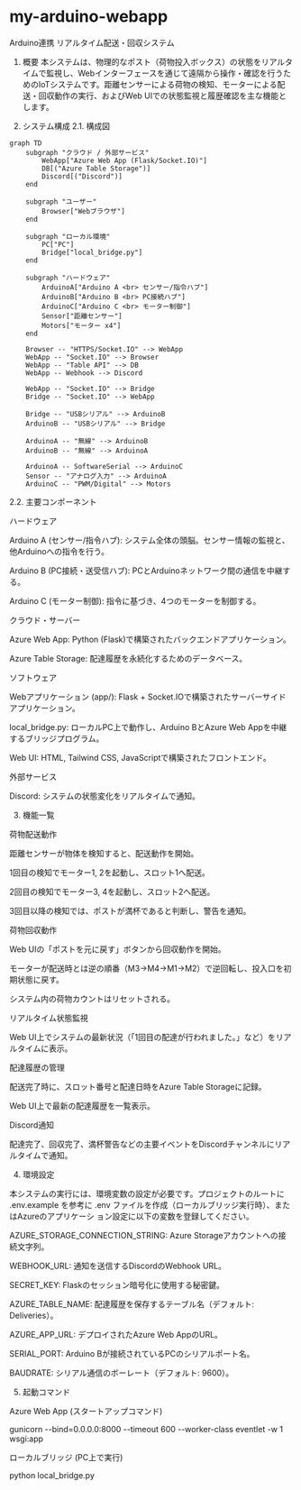 # my-arduino-webapp
Arduino連携 リアルタイム配送・回収システム


1. 概要
本システムは、物理的なポスト（荷物投入ボックス）の状態をリアルタイムで監視し、Webインターフェースを通じて遠隔から操作・確認を行うためのIoTシステムです。距離センサーによる荷物の検知、モーターによる配送・回収動作の実行、およびWeb UIでの状態監視と履歴確認を主な機能とします。


2. システム構成
2.1. 構成図

```mermaid
graph TD
    subgraph "クラウド / 外部サービス"
        WebApp["Azure Web App (Flask/Socket.IO)"]
        DB[("Azure Table Storage")]
        Discord[("Discord")]
    end

    subgraph "ユーザー"
        Browser["Webブラウザ"]
    end

    subgraph "ローカル環境"
        PC["PC"]
        Bridge["local_bridge.py"]
    end

    subgraph "ハードウェア"
        ArduinoA["Arduino A <br> センサー/指令ハブ"]
        ArduinoB["Arduino B <br> PC接続ハブ"]
        ArduinoC["Arduino C <br> モーター制御"]
        Sensor["距離センサー"]
        Motors["モーター x4"]
    end

    Browser -- "HTTPS/Socket.IO" --> WebApp
    WebApp -- "Socket.IO" --> Browser
    WebApp -- "Table API" --> DB
    WebApp -- Webhook --> Discord

    WebApp -- "Socket.IO" --> Bridge
    Bridge -- "Socket.IO" --> WebApp

    Bridge -- "USBシリアル" --> ArduinoB
    ArduinoB -- "USBシリアル" --> Bridge

    ArduinoA -- "無線" --> ArduinoB
    ArduinoB -- "無線" --> ArduinoA

    ArduinoA -- SoftwareSerial --> ArduinoC
    Sensor -- "アナログ入力" --> ArduinoA
    ArduinoC -- "PWM/Digital" --> Motors
```

2.2. 主要コンポーネント


ハードウェア

Arduino A (センサー/指令ハブ): システム全体の頭脳。センサー情報の監視と、他Arduinoへの指令を行う。

Arduino B (PC接続・送受信ハブ): PCとArduinoネットワーク間の通信を中継する。

Arduino C (モーター制御): 指令に基づき、4つのモーターを制御する。


クラウド・サーバー

Azure Web App: Python (Flask)で構築されたバックエンドアプリケーション。

Azure Table Storage: 配達履歴を永続化するためのデータベース。


ソフトウェア

Webアプリケーション (app/): Flask + Socket.IOで構築されたサーバーサイドアプリケーション。

local_bridge.py: ローカルPC上で動作し、Arduino BとAzure Web Appを中継するブリッジプログラム。

Web UI: HTML, Tailwind CSS, JavaScriptで構築されたフロントエンド。


外部サービス

Discord: システムの状態変化をリアルタイムで通知。


3. 機能一覧

荷物配送動作

距離センサーが物体を検知すると、配送動作を開始。

1回目の検知でモーター1, 2を起動し、スロット1へ配送。

2回目の検知でモーター3, 4を起動し、スロット2へ配送。

3回目以降の検知では、ポストが満杯であると判断し、警告を通知。

荷物回収動作

Web UIの「ポストを元に戻す」ボタンから回収動作を開始。

モーターが配送時とは逆の順番（M3→M4→M1→M2）で逆回転し、投入口を初期状態に戻す。

システム内の荷物カウントはリセットされる。

リアルタイム状態監視

Web UI上でシステムの最新状況（「1回目の配達が行われました。」など）をリアルタイムに表示。

配達履歴の管理

配送完了時に、スロット番号と配達日時をAzure Table Storageに記録。

Web UI上で最新の配達履歴を一覧表示。

Discord通知

配達完了、回収完了、満杯警告などの主要イベントをDiscordチャンネルにリアルタイムで通知。


4. 環境設定

本システムの実行には、環境変数の設定が必要です。プロジェクトのルートに .env.example を参考に .env ファイルを作成（ローカルブリッジ実行時）、またはAzureのアプリケーシ
ョン設定に以下の変数を登録してください。

AZURE_STORAGE_CONNECTION_STRING: Azure Storageアカウントへの接続文字列。

WEBHOOK_URL: 通知を送信するDiscordのWebhook URL。

SECRET_KEY: Flaskのセッション暗号化に使用する秘密鍵。

AZURE_TABLE_NAME: 配達履歴を保存するテーブル名（デフォルト: Deliveries）。

AZURE_APP_URL: デプロイされたAzure Web AppのURL。

SERIAL_PORT: Arduino Bが接続されているPCのシリアルポート名。

BAUDRATE: シリアル通信のボーレート（デフォルト: 9600）。


5. 起動コマンド

Azure Web App (スタートアップコマンド)

gunicorn --bind=0.0.0.0:8000 --timeout 600 --worker-class eventlet -w 1 wsgi:app

ローカルブリッジ (PC上で実行)

python local_bridge.py
